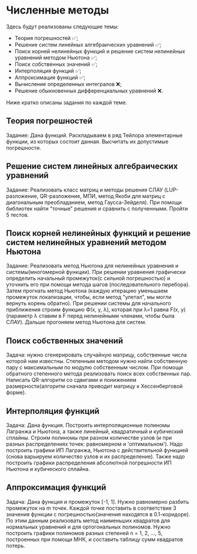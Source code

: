 <h1>Численные методы</h1>
<p>Здесь будут реализованы следующие темы:</p>
<ul>
  <li>Теория погрешностей	&#9989;;</li>
  <li>Решение систем линейных алгебраических уравнений	&#9989;;</li>
  <li>Поиск корней нелинейных функций и решение систем нелинейных уравнений методом Ньютона	&#9989;;</li>
  <li>Поиск собственных значений &#9989;;</li>
  <li>Интерполяция функций	&#9989;;</li>
  <li>Аппроксимация функций	&#9989;;</li>
  <li>Вычисление определенных интегралов &#10060;;</li>
  <li>Решение обыкновенных дифференциальных уравнений &#10060;.</li>
</ul>

Ниже кратко описаны задания по каждой теме.

<h2>Теория погрешностей</h2>
<p>Задание: Дана функций. Раскладываем в ряд Тейлора элементарные функции, из которых состоит данная. Высчитать их допустимые погрешности.</p>

<h2>Решение систем линейных алгебраических уравнений</h2>
<p>Задание: Реализовать класс матриц и методы решения СЛАУ (LUP-разложение, QR-разложение, МПИ, метод Якоби для матриц с диагональным преобладанием, метод Гаусса-Зейделя). При помощи библиотек найти "точные" решения и сравнить с полученными. Пройти 5 тестов.</p>

<h2>Поиск корней нелинейных функций и решение систем нелинейных уравнений методом Ньютона</h2>
<p>Задание: Реализовать метод Ньютона для нелинейных уравнения и системы(многомерной функции). При решении уравнения графически определить начальный промежуток(с сильной погрешностью) и уточнить его при помощи метода шагов (последовательного перебора). Затем прогнать метод Ньютона (каждую итерацию уменьшаем промежуток локализации, чтобы, если метод "улетал", мы могли вернуть корень обратно). При решении системы для начального приближения строим функцию Ф(x, y, λ), которая при λ=1 равна F(x, y) (параметр λ ставим в F перед нелинейными членами, чтобы была СЛАУ). Дальше прогоняем метод Ньютона для систем.</p>

<h2>Поиск собственных значений</h2>
<p>Задача: нужно сгенерировать случайную матрицу, собственные числа которой нам известны. Степенным методом нужно найти собственную пару с максимальным по модулю собственным числом. При помощи обратного степенного метода реализовать поиск всех собственных пар. Написать QR-алгоритм со сдвигами и понижением размерности(алгоритм сначала приводит матрицу к Хессенберговой форме).</p>

<h2>Интерполяция функций</h2>
<p>Задача: Дана функция. Построить интерполяционные полиномы Лагранжа и Ньютона, а также линейный, квадратичный и кубический сплайны. Строим полиномы при разном количестве узлов (и при разных распределениях точек: равномерном и 'оптимальном'). Надо построить графики ИП Лагранжа, Ньютона с действительной функцией (снова варьируем количество узлов и их распределение). Также надо построить графики распределения абсолютной погрешности ИП Ньютона и кубического сплайна.</p>

<h2>Аппроксимация функций</h2>
<p>Задача: Дана функция и промежуток [-1, 1]. Нужно равномерно разбить промежуток на m точек. Каждой точке поставить в соответствие 3 значения функции с погрешностью(значения находятся в 0.1-коридоре). По этим данным реализовать метод наименьших квадратов для нормальных уравнений и для ортогональных полиномов. Нужно построить графики полиномов разных степеней n = 1, 2, ..., 5, построенных при помощи МНК, и составить таблицу сумм квадратов потерь.</p>

